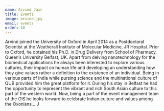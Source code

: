 ```yaml
---
name: Arvind Jain
title: Events
image: arvind.jpg
email: events
order: 10
---
```


Arvind joined the University of Oxford in April 2014 as a Postdoctoral Scientist at the Weatherall Institute of Molecular Medicine, JR Hospital. Prior to Oxford, he obtained his Ph.D. in Drug Delivery from School of Pharmacy, Queen’s University Belfast, UK. Apart from delving nanotechnology for the biomedical applications he always been interested to explore various cultures, their impact on human life and developing an understanding how they give values rather a definition to the existence of an individual. Being in various parts of India while pursing science and the multinational culture of QUB provided him the great platform for it. During his stay in Belfast he had the opportunity to represent the vibrant and rich South Asian culture to this part of the western world. Now, being a part of the event management team of the OIS he looks forward to celebrate Indian culture and values among the Oxonians… J
